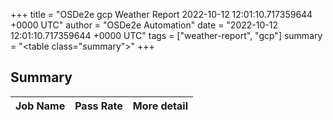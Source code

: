 +++
title = "OSDe2e gcp Weather Report 2022-10-12 12:01:10.717359644 +0000 UTC"
author = "OSDe2e Automation"
date = "2022-10-12 12:01:10.717359644 +0000 UTC"
tags = ["weather-report", "gcp"]
summary = "<table class=\"summary\"></table>"
+++
## Summary

| Job Name | Pass Rate | More detail |
|----------|-----------|-------------|




